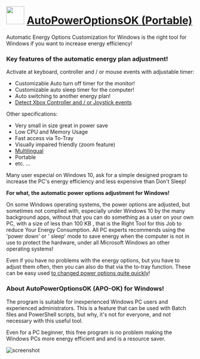 ﻿# <img src="https://cdn.jsdelivr.net/gh/chtof/chocolatey-packages/automatic/apo-ok.portable/apo-ok.portable.png" width="48" height="48"/> [AutoPowerOptionsOK (Portable)](https://chocolatey.org/packages/apo-ok.portable)

Automatic Energy Options Customization for Windows is the right tool for Windows if you want to increase energy efficiency! 

### Key features of the automatic energy plan adjustment! 

Activate at keyboard, controller and / or mouse events with adjustable timer:
- Customizable Auto turn off timer for the monitor!
- Customizable auto sleep timer for the computer!
- Auto switching to another energy plan!
- [Detect Xbox Controller and / or Joystick events](http://www.softwareok.com/?seite=faq-AutoPowerOptionsOK&faq=2)

Other specifications:
- Very small in size great in power save
- Low CPU and Memory Usage
- Fast access via To-Tray
- Visually impaired friendly (zoom feature)
- [Multilingual](http://www.softwareok.com/?seite=Microsoft/AutoPowerOptionsOK#ML)
- Portable
- etc. ... 

Many user especial on Windows 10, ask for a simple designed program to increase the PC's energy efficiency and less expensive than Don't Sleep! 

**For what, the automatic power options adjustment for Windows!**

On some Windows operating systems, the power options are adjusted, but sometimes not complied with, especially under Windows 10 by the many background apps, without that you can do something as a user on your own PC, with a size of less than 100 KB , that is the Right Tool for this Job to reduce Your Energy Consumption. All PC experts recommends using the 'power down' or ' sleep' mode to save energy when the computer is not in use to protect the hardware, under all Microsoft Windows an other operating systems! 

Even if you have no problems with the energy options, but you have to adjust them often, then you can also do that via the to-tray function. These can be easy used [to changed power options quite quickly](http://www.softwareok.com/?seite=Microsoft/AutoPowerOptionsOK#Image1)!

### About AutoPowerOptionsOK (APO-OK) for Windows! 

The program is suitable for inexperienced Windows PC users and experienced administrators. This is a feature that can be used with Batch files and PowerShell scripts, but why, it's not for everyone, and not necessary with this useful tool. 

Even for a PC beginner, this free program is no problem making the Windows PCs more energy efficient and and is a resource saver.

![screenshot](https://cdn.jsdelivr.net/gh/chtof/chocolatey-packages/automatic/apo-ok.portable/screenshot.png)